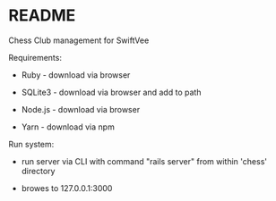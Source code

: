 # README

Chess Club management for SwiftVee

Requirements:

* Ruby - download via browser

* SQLite3 - download via browser and add to path

* Node.js - download via browser

* Yarn - download via npm

Run system:

* run server via CLI with command "rails server" from within 'chess' directory

* browes to 127.0.0.1:3000
